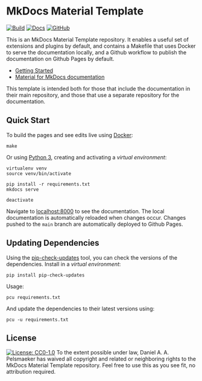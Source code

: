 # MkDocs Material Template
[![Build](https://github.com/Virtlink/mkdocs-material-template/actions/workflows/docs.yml/badge.svg)](https://github.com/Virtlink/mkdocs-material-template/actions)
[![Docs](https://img.shields.io/badge/docs-latest-brightgreen)](https://virtlink.github.io/mkdocs-material-template/)
[![GitHub](https://img.shields.io/github/license/Virtlink/mkdocs-material-template)](https://github.com/Virtlink/mkdocs-material-template/blob/main/LICENSE)

This is an MkDocs Material Template repository. It enables a useful set of extensions and plugins by default, and contains a Makefile that uses Docker to serve the documentation locally, and a Github workflow to publish the documentation on Github Pages by default.

- [Getting Started](https://virtlink.github.io/mkdocs-material-template/)
- [Material for MkDocs documentation](https://squidfunk.github.io/mkdocs-material/)

This template is intended both for those that include the documentation in their main repository, and those that use a separate repository for the documentation.

## Quick Start
To build the pages and see edits live using [Docker](https://www.docker.com/):

```shell
make
```

Or using [Python 3](https://www.python.org/), creating and activating a _virtual environment_:

```shell
virtualenv venv
source venv/bin/activate

pip install -r requirements.txt
mkdocs serve

deactivate
```

Navigate to [localhost:8000](http://localhost:8000/) to see the documentation.
The local documentation is automatically reloaded when changes occur.
Changes pushed to the `main` branch are automatically deployed to Github Pages.

## Updating Dependencies
Using the [pip-check-updates](https://pypi.org/project/pip-check-updates/) tool, you can check the versions of the dependencies. Install in a _virtual environment_:

```shell
pip install pip-check-updates
```

Usage:

```shell
pcu requirements.txt
```

And update the dependencies to their latest versions using:

```shell
pcu -u requirements.txt
```

## License
[![License: CC0-1.0](https://licensebuttons.net/p/zero/1.0/88x31.png)](http://creativecommons.org/publicdomain/zero/1.0/)
To the extent possible under law, Daniel A. A. Pelsmaeker has waived all copyright and related or neighboring rights to the MkDocs Material Template repository. Feel free to use this as you see fit, no attribution required.

